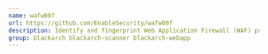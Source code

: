 ```yaml
---
name: wafw00f
url: https://github.com/EnableSecurity/wafw00f
description: Identify and fingerprint Web Application Firewall (WAF) products protecting a website.
group: blackarch blackarch-scanner blackarch-webapp
---
```


